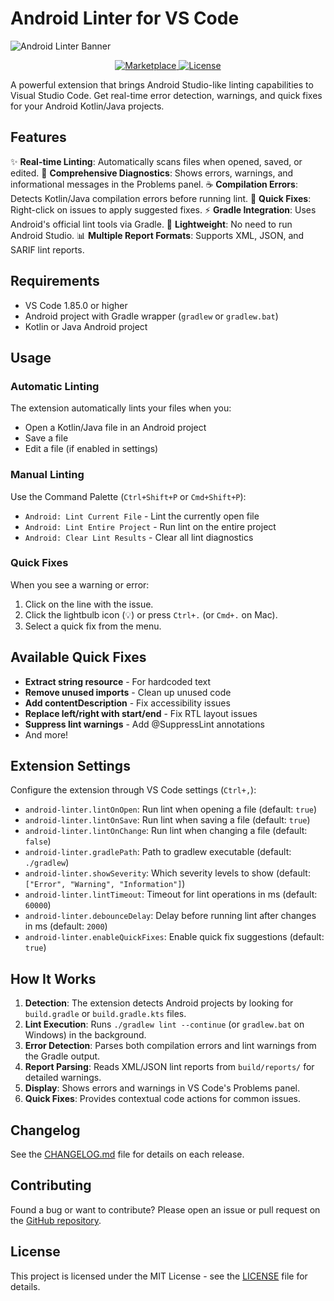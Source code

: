 # Android Linter for VS Code

![Android Linter Banner](https://placehold.co/1280x320/000000/FFFFFF/png?text=Android%20Linter)

<p align="center">
  <a href="https://marketplace.visualstudio.com/items?itemName=AlecoCluc.android-linter">
    <img src="https://img.shields.io/visual-studio-marketplace/v/AlecoCluc.android-linter.svg?style=flat-square&label=Marketplace" alt="Marketplace">
  </a>
  <a href="https://github.com/Alecocluc/android-vscode/blob/main/LICENSE">
    <img src="https://img.shields.io/github/license/Alecocluc/android-vscode.svg?style=flat-square" alt="License">
  </a>
</p>

A powerful extension that brings Android Studio-like linting capabilities to Visual Studio Code. Get real-time error detection, warnings, and quick fixes for your Android Kotlin/Java projects.

## Features

✨ **Real-time Linting**: Automatically scans files when opened, saved, or edited.
🎯 **Comprehensive Diagnostics**: Shows errors, warnings, and informational messages in the Problems panel.
☕ **Compilation Errors**: Detects Kotlin/Java compilation errors before running lint.
🔧 **Quick Fixes**: Right-click on issues to apply suggested fixes.
⚡ **Gradle Integration**: Uses Android's official lint tools via Gradle.
🚀 **Lightweight**: No need to run Android Studio.
📊 **Multiple Report Formats**: Supports XML, JSON, and SARIF lint reports.

## Requirements

- VS Code 1.85.0 or higher
- Android project with Gradle wrapper (`gradlew` or `gradlew.bat`)
- Kotlin or Java Android project

## Usage

### Automatic Linting

The extension automatically lints your files when you:
- Open a Kotlin/Java file in an Android project
- Save a file
- Edit a file (if enabled in settings)

### Manual Linting

Use the Command Palette (`Ctrl+Shift+P` or `Cmd+Shift+P`):
- `Android: Lint Current File` - Lint the currently open file
- `Android: Lint Entire Project` - Run lint on the entire project
- `Android: Clear Lint Results` - Clear all lint diagnostics

### Quick Fixes

When you see a warning or error:
1. Click on the line with the issue.
2. Click the lightbulb icon (💡) or press `Ctrl+.` (or `Cmd+.` on Mac).
3. Select a quick fix from the menu.

## Available Quick Fixes

- **Extract string resource** - For hardcoded text
- **Remove unused imports** - Clean up unused code
- **Add contentDescription** - Fix accessibility issues
- **Replace left/right with start/end** - Fix RTL layout issues
- **Suppress lint warnings** - Add @SuppressLint annotations
- And more!

## Extension Settings

Configure the extension through VS Code settings (`Ctrl+,`):

- `android-linter.lintOnOpen`: Run lint when opening a file (default: `true`)
- `android-linter.lintOnSave`: Run lint when saving a file (default: `true`)
- `android-linter.lintOnChange`: Run lint when changing a file (default: `false`)
- `android-linter.gradlePath`: Path to gradlew executable (default: `./gradlew`)
- `android-linter.showSeverity`: Which severity levels to show (default: `["Error", "Warning", "Information"]`)
- `android-linter.lintTimeout`: Timeout for lint operations in ms (default: `60000`)
- `android-linter.debounceDelay`: Delay before running lint after changes in ms (default: `2000`)
- `android-linter.enableQuickFixes`: Enable quick fix suggestions (default: `true`)

## How It Works

1. **Detection**: The extension detects Android projects by looking for `build.gradle` or `build.gradle.kts` files.
2. **Lint Execution**: Runs `./gradlew lint --continue` (or `gradlew.bat` on Windows) in the background.
3. **Error Detection**: Parses both compilation errors and lint warnings from the Gradle output.
4. **Report Parsing**: Reads XML/JSON lint reports from `build/reports/` for detailed warnings.
5. **Display**: Shows errors and warnings in VS Code's Problems panel.
6. **Quick Fixes**: Provides contextual code actions for common issues.

## Changelog

See the [CHANGELOG.md](CHANGELOG.md) file for details on each release.

## Contributing

Found a bug or want to contribute? Please open an issue or pull request on the [GitHub repository](https://github.com/Alecocluc/android-vscode).

## License

This project is licensed under the MIT License - see the [LICENSE](LICENSE) file for details.